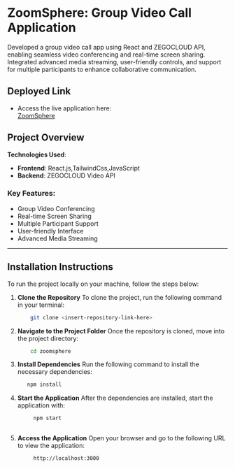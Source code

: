 # ZoomSphere: Group Video Call Application
Developed a group video call app using React and ZEGOCLOUD API, enabling seamless video conferencing and real-time screen sharing. Integrated advanced media streaming, user-friendly controls, and support for multiple participants to enhance collaborative communication.

## Deployed Link

- Access the live application here:  
  [ZoomSphere](https://anurag-videocall-connectcast.netlify.app/)


## Project Overview

**Technologies Used**:  
- **Frontend**: React.js,TailwindCss,JavaScript
- **Backend**: ZEGOCLOUD Video API

### Key Features:
- Group Video Conferencing  
- Real-time Screen Sharing  
- Multiple Participant Support  
- User-friendly Interface  
- Advanced Media Streaming  

---

## Installation Instructions

To run the project locally on your machine, follow the steps below:

1. **Clone the Repository**
 To clone the project, run the following command in your terminal:
    
   ```bash
       git clone <insert-repository-link-here>

2. **Navigate to the Project Folder**
    Once the repository is cloned, move into the project directory:
    
    ```bash
        cd zoomsphere

3. **Install Dependencies**
    Run the following command to install the necessary dependencies:
    
    ```bash
       npm install

4. **Start the Application**
    After the dependencies are installed, start the application with:
    
    ```bash
         npm start
        
5. **Access the Application**
  Open your browser and go to the following URL to view the application:
    
    ```bash
         http://localhost:3000
